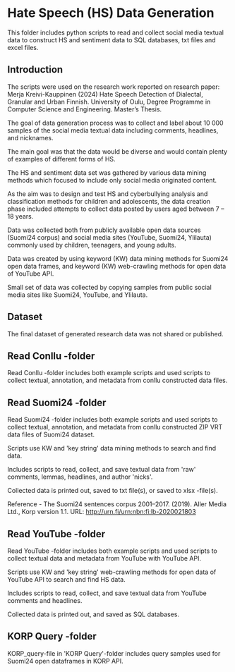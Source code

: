 # Hate Speech (HS) Data Generation

This folder includes python scripts to read and collect social media textual data 
to construct HS and sentiment data to SQL databases, txt files and excel files. 


## Introduction

The scripts were used on the research work reported on research paper:
Merja Kreivi-Kauppinen (2024) Hate Speech Detection of Dialectal, Granular and Urban Finnish. 
University of Oulu, Degree Programme in Computer Science and Engineering. Master’s Thesis.

The goal of data generation process was to collect and label about 10 000 samples of the social media textual data including comments, headlines, and nicknames. 

The main goal was that the data would be diverse and would contain plenty of examples of different forms of HS. 

The HS and sentiment data set was gathered by various data mining methods which focused to include only social media originated content.

As the aim was to design and test HS and cyberbullying analysis and classification methods for children and adolescents, 
the data creation phase included attempts to collect data posted by users aged between 7 – 18 years.

Data was collected both from publicly available open data sources (Suomi24 corpus) 
and social media sites (YouTube, Suomi24, Ylilauta) commonly used by children, teenagers, and young adults.

Data was created by using keyword (KW) data mining methods for Suomi24 open data frames, and keyword (KW) web-crawling methods for open data of YouTube API. 

Small set of data was collected by copying samples from public social media sites like Suomi24, YouTube, and Ylilauta.


## Dataset

The final dataset of generated research data was not shared or published.


## Read Conllu -folder 

Read Conllu -folder includes both example scripts and used scripts to collect 
textual, annotation, and metadata from conllu constructed data files.


## Read Suomi24 -folder 

Read Suomi24 -folder includes both example scripts and used scripts to collect 
textual, annotation, and metadata from conllu constructed ZIP VRT data files of Suomi24 dataset.

Scripts use KW and 'key string' data mining methods to search and find data.

Includes scripts to read, collect, and save textual data from 'raw' comments, lemmas, headlines, and author 'nicks'.

Collected data is printed out, saved to txt file(s), or saved to xlsx -file(s).

Reference - The Suomi24 sentences corpus 2001–2017. (2019). Aller Media Ltd., Korp version 1.1. URL:  http://urn.fi/urn:nbn:fi:lb-2020021803 


## Read YouTube -folder 

Read YouTube -folder includes both example scripts and used scripts to collect 
textual data and metadata from YouTube with YouTube API.

Scripts use KW and 'key string' web-crawling methods for open data of YouTube API to search and find HS data.

Includes scripts to read, collect, and save textual data from YouTube comments and headlines.

Collected data is printed out, and saved as SQL databases.


## KORP Query -folder

KORP_query-file in 'KORP Query'-folder includes query samples used for Suomi24 open dataframes in KORP API.
